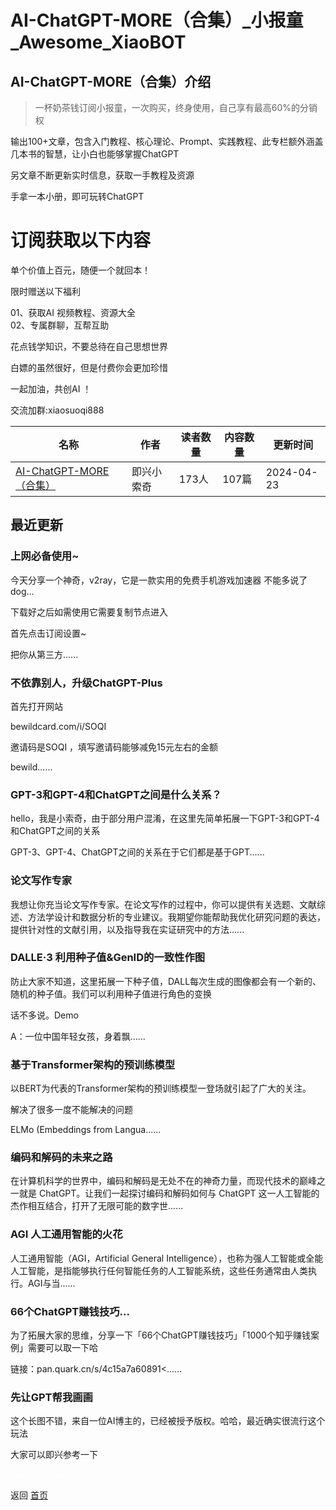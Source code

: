 # AI-ChatGPT-MORE（合集）_小报童_Awesome_XiaoBOT

## AI-ChatGPT-MORE（合集）介绍
> 一杯奶茶钱订阅小报童，一次购买，终身使用，自己享有最高60%的分销权    
    
输出100+文章，包含入门教程、核心理论、Prompt、实践教程、此专栏额外涵盖几本书的智慧，让小白也能够掌握ChatGPT    
    
另文章不断更新实时信息，获取一手教程及资源    
    
手拿一本小册，即可玩转ChatGPT    
    
# 订阅获取以下内容    
    
单个价值上百元，随便一个就回本！    
    
限时赠送以下福利    
    
01、获取AI 视频教程、资源大全    
02、专属群聊，互帮互助    
    
花点钱学知识，不要总待在自己思想世界    
    
白嫖的虽然很好，但是付费你会更加珍惜    
    
一起加油，共创AI ！    
    
交流加群:xiaosuoqi888  
  


|名称|作者|读者数量|内容数量|更新时间|
|---|---|---|---|---|
|[AI-ChatGPT-MORE（合集）](https://xiaobot.net/p/xsq?refer=0b133df9-27dc-423b-8101-639049001c13)|即兴小索奇|173人|107篇|2024-04-23|

## 最近更新
### 上网必备使用~

今天分享一个神奇，v2ray，它是一款实用的免费手机游戏加速器 不能多说了dog...

下载好之后如需使用它需要复制节点进入

首先点击订阅设置~

把你从第三方......

### 不依靠别人，升级ChatGPT-Plus

首先打开网站

bewildcard.com/i/SOQI

邀请码是SOQI ，填写邀请码能够减免15元左右的金额

bewild......

### GPT-3和GPT-4和ChatGPT之间是什么关系？

hello，我是小索奇，由于部分用户混淆，在这里先简单拓展一下GPT-3和GPT-4和ChatGPT之间的关系

GPT-3、GPT-4、ChatGPT之间的关系在于它们都是基于GPT......

### 论文写作专家

我想让你充当论文写作专家。在论文写作的过程中，你可以提供有关选题、文献综述、方法学设计和数据分析的专业建议。我期望你能帮助我优化研究问题的表达，提供针对性的文献引用，以及指导我在实证研究中的方法......

### DALLE·3 利用种子值&GenID的一致性作图

防止大家不知道，这里拓展一下种子值，DALL每次生成的图像都会有一个新的、随机的种子值。我们可以利用种子值进行角色的变换

话不多说。Demo

A：一位中国年轻女孩，身着飘......

### 基于Transformer架构的预训练模型

以BERT为代表的Transformer架构的预训练模型一登场就引起了广大的关注。

解决了很多一度不能解决的问题

ELMo (Embeddings from Langua......

### 编码和解码的未来之路

在计算机科学的世界中，编码和解码是无处不在的神奇力量，而现代技术的巅峰之一就是 ChatGPT。让我们一起探讨编码和解码如何与 ChatGPT
这一人工智能的杰作相互结合，打开了无限可能的数字世......

### AGI 人工通用智能的火花

人工通用智能（AGI，Artificial General
Intelligence），也称为强人工智能或全能人工智能，是指能够执行任何智能任务的人工智能系统，这些任务通常由人类执行。AGI与当......

### 66个ChatGPT赚钱技巧...

为了拓展大家的思维，分享一下「66个ChatGPT赚钱技巧」「1000个知乎赚钱案例」需要可以取一下哈

链接：pan.quark.cn/s/4c15a7a60891<......

### 先让GPT帮我画画

这个长图不错，来自一位AI博主的，已经被授予版权。哈哈，最近确实很流行这个玩法

大家可以即兴参考一下


<a href="https://github.com/Reno9527/awesome-xiaobot" style="color: white; text-decoration: none;">awesome-xiaobot</a>

返回 [首页](../README.md)
